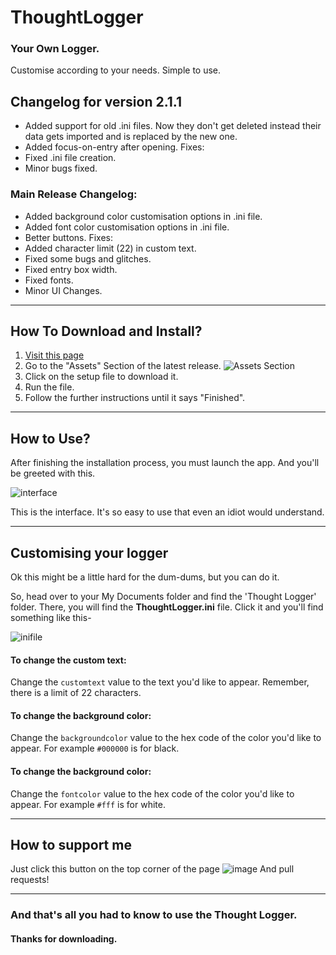# ThoughtLogger

### Your Own Logger.

Customise according to your needs. Simple to use. 

## Changelog for version 2.1.1

- Added support for old .ini files. Now they don't get deleted instead their data gets imported and is replaced by the new one.
- Added focus-on-entry after opening.
Fixes:
- Fixed .ini file creation.
- Minor bugs fixed.

### Main Release Changelog:

- Added background color customisation options in .ini file.
- Added font color customisation options in .ini file.
- Better buttons.
Fixes:
- Added character limit (22) in custom text. 
- Fixed some bugs and glitches.
- Fixed entry box width.
- Fixed fonts.
- Minor UI Changes.
---
## How To Download and Install?

1. [Visit this page](https://github.com/moiSentineL/Thought-Logger/releases)
2. Go to the "Assets" Section of the latest release.
![Assets Section](https://user-images.githubusercontent.com/68242099/134801722-ea27157d-d770-4f1a-99de-26d85b7afd43.png "Assets Section")
3. Click on the setup file to download it.
4. Run the file.
5. Follow the further instructions until it says "Finished".
---
## How to Use?

After finishing the installation process, you must launch the app. And you'll be greeted with this.

![interface](https://user-images.githubusercontent.com/68242099/135040367-b628056e-0554-4554-aaba-c56835e66a10.png "Interface")

This is the interface. It's so easy to use that even an idiot would understand.

---
## Customising your logger

Ok this might be a little hard for the dum-dums, but you can do it.

So, head over to your My Documents folder and find the 'Thought Logger' folder. There, you will find the **ThoughtLogger.ini** file.
Click it and you'll find something like this-

![inifile](https://user-images.githubusercontent.com/68242099/135040471-4d9fd50b-72d3-4696-baac-9490145b5b62.png ".ini file")

#### To change the custom text:
Change the `customtext` value to the text you'd like to appear. Remember, there is a limit of 22 characters.

#### To change the background color:
Change the `backgroundcolor` value to the hex code of the color you'd like to appear. For example `#000000` is for black.

#### To change the background color:
Change the `fontcolor` value to the hex code of the color you'd like to appear. For example `#fff` is for white.

---
## How to support me

Just click this button on the top corner of the page ![image](https://user-images.githubusercontent.com/68242099/134804582-5936dece-ee1f-4bf0-b32b-f517322b2857.png "star button")
And pull requests!

---
### And that's all you had to know to use the Thought Logger.
#### Thanks for downloading.






